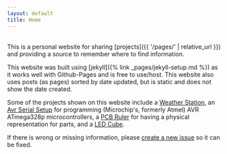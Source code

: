 ```yaml
---
layout: default
title: Home
---
```

<br>
This is a personal website for sharing [projects]({{ '/pages/' | relative_url }}) and
providing a source to remember where to find information.

This website was built using [jekyll]({% link _pages/jekyll-setup.md %}) as it works well
with Github-Pages and is free to use/host. This website also uses posts (as pages) sorted
by date updated, but is static and does not show the date created.

Some of the projects shown on this website include a [Weather
Station](https://github.com/mwyoung/Weather-Station), an [Avr Serial
Setup](https://github.com/mwyoung/avr-serial-test) for programming (Microchip's, formerly
Atmel) AVR ATmega328p microcontrollers, a [PCB
Ruler](https://github.com/mwyoung/Adafruit-PCB-Ruler) for having a physical representation
for parts, and a [LED Cube](https://github.com/mwyoung/LED-Cube).

If there is wrong or missing information, please [create a new
issue](https://github.com/mwyoung/mwyoung.github.io/issues/new) so it can be fixed.
